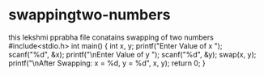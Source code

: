 # swappingtwo-numbers
this lekshmi pprabha file conatains swapping of two numbers
#include<stdio.h>
int main()
{
    int x, y;
    printf("Enter Value of x ");
    scanf("%d", &x);
    printf("\nEnter Value of y ");
    scanf("%d", &y);
    swap(x, y);
    printf("\nAfter Swapping: x = %d, y = %d", x, y);
    return 0;
}

